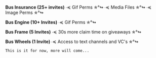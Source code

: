 **Bus Insurance (25+ invites)**
∙≼ Gif Perms ✯°↬
∙≼ Media Files ✯°↬
∙≼ Image Perms ✯°↬

**Bus Engine (10+ Invites)**
∙≼ Gif Perms ✯°↬

**Bus Frame (5 Invites)**
∙≼ 30s more claim time on giveaways ✯°↬

**Bus Wheels (1 Invite)**
∙≼ Access to text channels and VC's ✯°↬

``This is it for now, more will come...``
